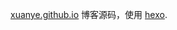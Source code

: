 [xuanye.github.io][1] 博客源码，使用 [hexo][2].

  [1]: http://xuanye.github.io/ "假正经哥哥的博客"
  [2]: http://hexo.io/ "基于nodejs的博客生成程序"
